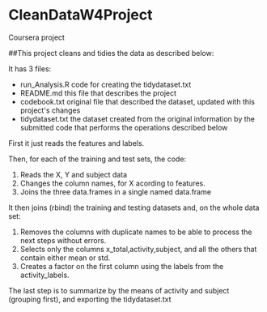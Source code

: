 # CleanDataW4Project
Coursera project

##This project cleans and tidies the data as described below:

It has 3 files:  
* run_Analysis.R    code for creating the tidydataset.txt  
* README.md         this file that describes the project  
* codebook.txt      original file that described the dataset, updated with this project's changes  
* tidydataset.txt   the dataset created from the original information by the submitted code that performs the operations described below  

First it just reads the features and labels.

Then, for each of the training and test sets, the code:  
1. Reads the X, Y and subject data  
2. Changes the column names, for X acording to features.  
3. Joins the three data.frames in a single named data.frame

It then joins (rbind) the training and testing datasets and, on the whole data set:  
1. Removes the columns with duplicate names to be able to process the next steps without errors.  
2. Selects only the columns x_total,activity,subject, and all the others that contain either mean or std.  
3. Creates a factor on the first column using the labels from the activity_labels.  

The last step is to summarize by the means of activity and subject (grouping first), and exporting the tidydataset.txt
